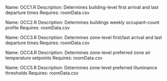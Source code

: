 Name:	OCC1.R
Description:	Determines building-level first arrival and last departure times
Requires:	roomData.csv
	
Name:	OCC2.R
Description:	Determines buildings weekly occupant-count profile
Requires:	roomData.csv
	
Name:	OCC3.R
Description:	Determines zone-level first/last arrival and last departure times
Requires:	roomData.csv
	
Name:	OCC4.R
Description:	Determines zone-level preferred zone air temperature setpoints
Requires:	roomData.csv
	
Name:	OCC5.R
Description:	Determines zone-level preferred illuminance thresholds
Requires:	roomData.csv